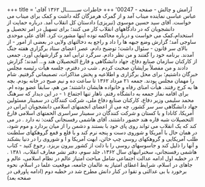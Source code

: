 +++
title = 'آرامش و چالش - صفحه - 00247'
+++
خاطرات ســـــــال ۱۳۶۲ آقای عباس عباسی نماینده میناب آمد و از گمرک هرمزگان گله داشت و کمک برای میناب می خواست. آقای سید حسین موسوی (تبریزی) دادستان کل انقلاب آمد. درباره حمایت از دانشجویان که در دادگاههای انقلاب کار می کنند؛ برای تسهیل در امر تحصیل و استخدام،کمک می خواست و درباره محاکمه توده اینها مشورت کرد. آقای علی موحدی ساوجی آمد؛ گزارش وضع جبهه ها را داد و راجع به دخالتهای ولایی در بعضی از امور - از بالای سر قانون - سئوال داشت؛ توضیح دادم، عصر اعضای ستاد برگزاری هفته جنگ آمدند. برنامه خود را گفتند و من نظر دادم. سرگرد ترابی آمد و گزارشهایی آورد. جمعی از کارکنان سازمان صنایع دفاع، جهاد دانشگاهی و فارغ التحصیلان هند و... آمدند؛ گزارش دادند و من مفصلاً برایشان صحبت کردم . شب در دفترم، جلسه هیأت رئیسه مجلس خبرگان داشتیم؛ برای محل برگزاری و اطلاعیه و پخش مذاکرات، تصمیماتی گرفتیم. شام را مهمان مجلس بودند. جمعه ۲۱ مرداد ۱۳۶۲ تا ساعت ده و نیم صبح در خانه بودم. بچه ها به کرج رفتند. هیأت امنای رفاه و خانواده هایشان داشتند؛ من هم، سابقاً عضو بوده ام. برای اقامه نماز جمعه به دانشگاه رفتم. ناهار تنها اجتماع ۱ - در این دیدار که سرهنگ محمد سلیمی وزیر دفاع، کارکنان صنایع دفاع ملی، شرکت کنندگان در سمینار مسئولین جهاد دانشگاهی سر سر کشور، چه می از اعضای انجمنهای اسلامی دانشجویان ایرانی در آمریکا، کانادا و با کستان و شرکت کنندگان در سمینار سراسری الحمتهای اسلامی فارغ التحصیلات شبه قاره هند حضور داشتند، آقای هاشمی رفسنجانی گفت: نه دارد . در می کند که یک انقلاب می تواند روی پای خود با بستند و دشمن را از میان بردارد و موم شود، در همان حال با آمریکا و شوروی دست و پنجه نرم کند و با قلع و قمع گروهکهای سلطنت طلب آمریکایی و گروهکهای روسی چپ خائن، ابهت آمریکا و ا و شوروی را در دنیا بشکند و آنها را ذلیل کند و جاسوسهای روسی را با ذلت از کشور بیرون بریزد. رجوع کنید - کتاب هاشمی رفسنجانی، سخنرانیهای سال ۱۳۶۲، جلد سوم، دفتر نشر معارف انقلاب، ۱۳۸۱ . ۲. در خطبه اول ادامه عدالت اجتماعی شامل مباحث امتیاز عالم در نظام اسلامی، عالم و جاهای در اسلام، شرایط اعطای امتیاز به عالمان جامعه، موقعیت علما در اسلام، نحوه برخورد با بی عدالتی و تقوا در کنار دانش مطرح شد در خطبه دوم (ادامه پاورقی در صفحه بعد)